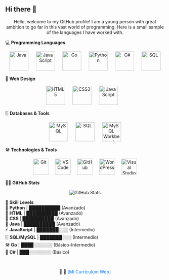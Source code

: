 ## Hi there 👋  

<p align="center">
  Hello, welcome to my GitHub profile! I am a young person with great ambition to go far in this vast world of programming. Here is a small sample of the languages I have worked with.
</p>

💻 **Programming Languages**  
<p align="center">
  <img src="https://cdn.jsdelivr.net/gh/devicons/devicon@latest/icons/java/java-original-wordmark.svg" width="60px" alt="Java">
  &nbsp;&nbsp;&nbsp;&nbsp;
  <img src="https://cdn.jsdelivr.net/gh/devicons/devicon@latest/icons/javascript/javascript-original.svg" width="60px" alt="JavaScript">
  &nbsp;&nbsp;&nbsp;&nbsp;
  <img src="https://cdn.jsdelivr.net/gh/devicons/devicon@latest/icons/go/go-original-wordmark.svg" width="60px" alt="Go">
  &nbsp;&nbsp;&nbsp;&nbsp;
  <img src="https://cdn.jsdelivr.net/gh/devicons/devicon@latest/icons/python/python-original.svg" width="60px" alt="Python">
  &nbsp;&nbsp;&nbsp;&nbsp;
  <img src="https://cdn.jsdelivr.net/gh/devicons/devicon@latest/icons/csharp/csharp-original.svg" width="60px" alt="C#">
  &nbsp;&nbsp;&nbsp;&nbsp;
  <img src="https://cdn.jsdelivr.net/gh/devicons/devicon@latest/icons/sqlite/sqlite-original.svg" width="60px" alt="SQL">
</p>


🎨 **Web Design**  
<p align="center">
  <img src="https://cdn.jsdelivr.net/gh/devicons/devicon@latest/icons/html5/html5-original-wordmark.svg" width="60px" alt="HTML5">
  &nbsp;&nbsp;&nbsp;&nbsp;
  <img src="https://cdn.jsdelivr.net/gh/devicons/devicon@latest/icons/css3/css3-original-wordmark.svg" width="60px" alt="CSS3">
  &nbsp;&nbsp;&nbsp;&nbsp;
  <img src="https://cdn.jsdelivr.net/gh/devicons/devicon@latest/icons/javascript/javascript-original.svg" width="60px" alt="JavaScript">
  &nbsp;&nbsp;&nbsp;&nbsp;
</p>

🗄️ **Databases & Tools**  
<p align="center">
  <img src="https://cdn.jsdelivr.net/gh/devicons/devicon@latest/icons/mysql/mysql-original-wordmark.svg" width="60px" alt="MySQL">
  &nbsp;&nbsp;&nbsp;&nbsp;
  <img src="https://cdn.jsdelivr.net/gh/devicons/devicon@latest/icons/sqlite/sqlite-original-wordmark.svg" width="60px" alt="SQL">
  &nbsp;&nbsp;&nbsp;&nbsp;
  <img src="https://it.komar.edu.iq/wp-content/uploads/sites/9/2018/04/mysql_workbench_service_provider_india.jpg" width="60px" alt="MySQL Workbench">
</p>

🛠️ **Technologies & Tools**  
<p align="center">
  <img src="https://cdn.jsdelivr.net/gh/devicons/devicon/icons/git/git-original.svg" width="50px" alt="Git"/>
  &nbsp;&nbsp;&nbsp;
  <img src="https://cdn.jsdelivr.net/gh/devicons/devicon/icons/vscode/vscode-original.svg" width="50px" alt="VS Code"/>
  &nbsp;&nbsp;&nbsp;
  <img src="https://cdn.jsdelivr.net/gh/devicons/devicon/icons/github/github-original.svg" width="50px" alt="GitHub"/>
  &nbsp;&nbsp;&nbsp;
  <img src="https://cdn.jsdelivr.net/gh/devicons/devicon/icons/wordpress/wordpress-original.svg" width="50px" alt="WordPress"/>
  &nbsp;&nbsp;&nbsp;
  <img src="https://cdn.jsdelivr.net/gh/devicons/devicon/icons/visualstudio/visualstudio-plain.svg" width="50px" alt="Visual Studio"/>
</p>

👨‍💻 **GitHub Stats**  
<p align="center">
  <img src="https://github-readme-stats.vercel.app/api?username=jorge277283828292&show_icons=true&theme=radical" alt="GitHub Stats"/>
</p>

🚀 **Skill Levels**  
💯 **Python**        | ██████████  (Avanzado)  
💯 **HTML**          | ██████████  (Avanzado)  
💯 **CSS**           | ██████████  (Avanzado)  
💯 **Java**          | ██████████  (Avanzado)  
⚡ **JavaScript**    | ███████░░░  (Intermedio)  
🗄️ **SQL/MySQL**     | ███████░░░  (Intermedio)  
🛠️ **Go**            | ████░░░░░░  (Básico-Intermedio)  
🧩 **C#**            | ███░░░░░░░  (Básico)

<br>
<p align="center">
  🚀 📜 
  <a href="https://jorge277283828292.github.io/CV_WEB/" style="color: rgb(0, 123, 255); text-decoration: none;" onmouseover="this.style.color='rgb(255, 99, 71)'" onmouseout="this.style.color='rgb(0, 123, 255)'">[Mi Currículum Web]</a>
</p>
